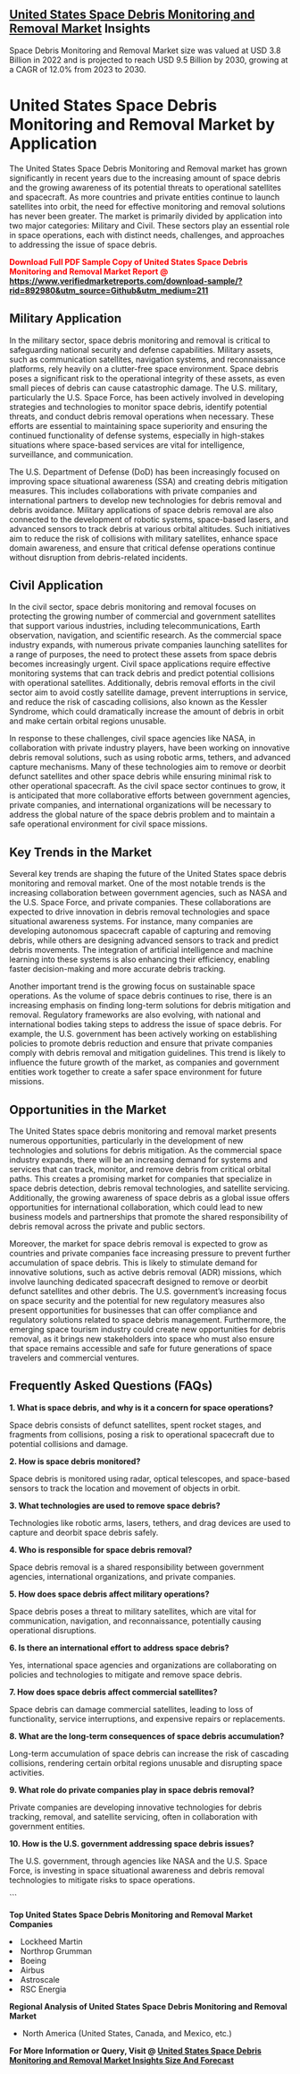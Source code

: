 <h2><a href="https://www.verifiedmarketreports.com/download-sample/?rid=892980&amp;utm_source=Github&amp;utm_medium=211" target="_blank">United States Space Debris Monitoring and Removal Market</a> Insights</h2><p>Space Debris Monitoring and Removal Market size was valued at USD 3.8 Billion in 2022 and is projected to reach USD 9.5 Billion by 2030, growing at a CAGR of 12.0% from 2023 to 2030.</p><p><h1>United States Space Debris Monitoring and Removal Market by Application</h1><p>The United States Space Debris Monitoring and Removal market has grown significantly in recent years due to the increasing amount of space debris and the growing awareness of its potential threats to operational satellites and spacecraft. As more countries and private entities continue to launch satellites into orbit, the need for effective monitoring and removal solutions has never been greater. The market is primarily divided by application into two major categories: Military and Civil. These sectors play an essential role in space operations, each with distinct needs, challenges, and approaches to addressing the issue of space debris.</p><p><strong><p><span class=""><span style="color: #ff0000;"><strong>Download Full PDF Sample Copy of United States Space Debris Monitoring and Removal Market Report</strong> @ </span><a href="https://www.verifiedmarketreports.com/download-sample/?rid=892980&amp;utm_source=Github&amp;utm_medium=211" target="_blank">https://www.verifiedmarketreports.com/download-sample/?rid=892980&amp;utm_source=Github&amp;utm_medium=211</a></span></p></strong></p><h2>Military Application</h2><p>In the military sector, space debris monitoring and removal is critical to safeguarding national security and defense capabilities. Military assets, such as communication satellites, navigation systems, and reconnaissance platforms, rely heavily on a clutter-free space environment. Space debris poses a significant risk to the operational integrity of these assets, as even small pieces of debris can cause catastrophic damage. The U.S. military, particularly the U.S. Space Force, has been actively involved in developing strategies and technologies to monitor space debris, identify potential threats, and conduct debris removal operations when necessary. These efforts are essential to maintaining space superiority and ensuring the continued functionality of defense systems, especially in high-stakes situations where space-based services are vital for intelligence, surveillance, and communication.<p>The U.S. Department of Defense (DoD) has been increasingly focused on improving space situational awareness (SSA) and creating debris mitigation measures. This includes collaborations with private companies and international partners to develop new technologies for debris removal and debris avoidance. Military applications of space debris removal are also connected to the development of robotic systems, space-based lasers, and advanced sensors to track debris at various orbital altitudes. Such initiatives aim to reduce the risk of collisions with military satellites, enhance space domain awareness, and ensure that critical defense operations continue without disruption from debris-related incidents.</p><h2>Civil Application</h2><p>In the civil sector, space debris monitoring and removal focuses on protecting the growing number of commercial and government satellites that support various industries, including telecommunications, Earth observation, navigation, and scientific research. As the commercial space industry expands, with numerous private companies launching satellites for a range of purposes, the need to protect these assets from space debris becomes increasingly urgent. Civil space applications require effective monitoring systems that can track debris and predict potential collisions with operational satellites. Additionally, debris removal efforts in the civil sector aim to avoid costly satellite damage, prevent interruptions in service, and reduce the risk of cascading collisions, also known as the Kessler Syndrome, which could dramatically increase the amount of debris in orbit and make certain orbital regions unusable.<p>In response to these challenges, civil space agencies like NASA, in collaboration with private industry players, have been working on innovative debris removal solutions, such as using robotic arms, tethers, and advanced capture mechanisms. Many of these technologies aim to remove or deorbit defunct satellites and other space debris while ensuring minimal risk to other operational spacecraft. As the civil space sector continues to grow, it is anticipated that more collaborative efforts between government agencies, private companies, and international organizations will be necessary to address the global nature of the space debris problem and to maintain a safe operational environment for civil space missions.</p><h2>Key Trends in the Market</h2><p>Several key trends are shaping the future of the United States space debris monitoring and removal market. One of the most notable trends is the increasing collaboration between government agencies, such as NASA and the U.S. Space Force, and private companies. These collaborations are expected to drive innovation in debris removal technologies and space situational awareness systems. For instance, many companies are developing autonomous spacecraft capable of capturing and removing debris, while others are designing advanced sensors to track and predict debris movements. The integration of artificial intelligence and machine learning into these systems is also enhancing their efficiency, enabling faster decision-making and more accurate debris tracking.</p><p>Another important trend is the growing focus on sustainable space operations. As the volume of space debris continues to rise, there is an increasing emphasis on finding long-term solutions for debris mitigation and removal. Regulatory frameworks are also evolving, with national and international bodies taking steps to address the issue of space debris. For example, the U.S. government has been actively working on establishing policies to promote debris reduction and ensure that private companies comply with debris removal and mitigation guidelines. This trend is likely to influence the future growth of the market, as companies and government entities work together to create a safer space environment for future missions.</p><h2>Opportunities in the Market</h2><p>The United States space debris monitoring and removal market presents numerous opportunities, particularly in the development of new technologies and solutions for debris mitigation. As the commercial space industry expands, there will be an increasing demand for systems and services that can track, monitor, and remove debris from critical orbital paths. This creates a promising market for companies that specialize in space debris detection, debris removal technologies, and satellite servicing. Additionally, the growing awareness of space debris as a global issue offers opportunities for international collaboration, which could lead to new business models and partnerships that promote the shared responsibility of debris removal across the private and public sectors.</p><p>Moreover, the market for space debris removal is expected to grow as countries and private companies face increasing pressure to prevent further accumulation of space debris. This is likely to stimulate demand for innovative solutions, such as active debris removal (ADR) missions, which involve launching dedicated spacecraft designed to remove or deorbit defunct satellites and other debris. The U.S. government’s increasing focus on space security and the potential for new regulatory measures also present opportunities for businesses that can offer compliance and regulatory solutions related to space debris management. Furthermore, the emerging space tourism industry could create new opportunities for debris removal, as it brings new stakeholders into space who must also ensure that space remains accessible and safe for future generations of space travelers and commercial ventures.</p><h2>Frequently Asked Questions (FAQs)</h2><p><strong>1. What is space debris, and why is it a concern for space operations?</strong></p><p>Space debris consists of defunct satellites, spent rocket stages, and fragments from collisions, posing a risk to operational spacecraft due to potential collisions and damage.</p><p><strong>2. How is space debris monitored?</strong></p><p>Space debris is monitored using radar, optical telescopes, and space-based sensors to track the location and movement of objects in orbit.</p><p><strong>3. What technologies are used to remove space debris?</strong></p><p>Technologies like robotic arms, lasers, tethers, and drag devices are used to capture and deorbit space debris safely.</p><p><strong>4. Who is responsible for space debris removal?</strong></p><p>Space debris removal is a shared responsibility between government agencies, international organizations, and private companies.</p><p><strong>5. How does space debris affect military operations?</strong></p><p>Space debris poses a threat to military satellites, which are vital for communication, navigation, and reconnaissance, potentially causing operational disruptions.</p><p><strong>6. Is there an international effort to address space debris?</strong></p><p>Yes, international space agencies and organizations are collaborating on policies and technologies to mitigate and remove space debris.</p><p><strong>7. How does space debris affect commercial satellites?</strong></p><p>Space debris can damage commercial satellites, leading to loss of functionality, service interruptions, and expensive repairs or replacements.</p><p><strong>8. What are the long-term consequences of space debris accumulation?</strong></p><p>Long-term accumulation of space debris can increase the risk of cascading collisions, rendering certain orbital regions unusable and disrupting space activities.</p><p><strong>9. What role do private companies play in space debris removal?</strong></p><p>Private companies are developing innovative technologies for debris tracking, removal, and satellite servicing, often in collaboration with government entities.</p><p><strong>10. How is the U.S. government addressing space debris issues?</strong></p><p>The U.S. government, through agencies like NASA and the U.S. Space Force, is investing in space situational awareness and debris removal technologies to mitigate risks to space operations.</p>```</p><p><strong>Top United States Space Debris Monitoring and Removal Market Companies</strong></p><div data-test-id=""><p><li>Lockheed Martin</li><li> Northrop Grumman</li><li> Boeing</li><li> Airbus</li><li> Astroscale</li><li> RSC Energia</li></p><div><strong>Regional Analysis of&nbsp;United States Space Debris Monitoring and Removal Market</strong></div><ul><li dir="ltr"><p dir="ltr">North America&nbsp;(United States, Canada, and Mexico, etc.)</p></li></ul><p><strong>For More Information or Query, Visit @&nbsp;</strong><strong><a href="https://www.verifiedmarketreports.com/product/space-debris-monitoring-and-removal-market/?utm_source=Github&amp;utm_medium=211" target="_blank">United States Space Debris Monitoring and Removal Market Insights Size And Forecast</a></strong></p></div>
